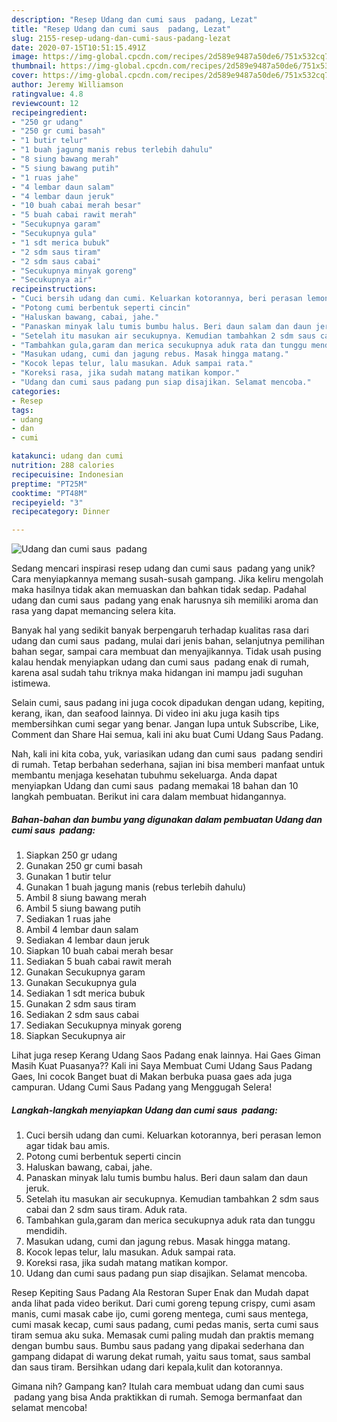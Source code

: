```yaml
---
description: "Resep Udang dan cumi saus  padang, Lezat"
title: "Resep Udang dan cumi saus  padang, Lezat"
slug: 2155-resep-udang-dan-cumi-saus-padang-lezat
date: 2020-07-15T10:51:15.491Z
image: https://img-global.cpcdn.com/recipes/2d589e9487a50de6/751x532cq70/udang-dan-cumi-saus-padang-foto-resep-utama.jpg
thumbnail: https://img-global.cpcdn.com/recipes/2d589e9487a50de6/751x532cq70/udang-dan-cumi-saus-padang-foto-resep-utama.jpg
cover: https://img-global.cpcdn.com/recipes/2d589e9487a50de6/751x532cq70/udang-dan-cumi-saus-padang-foto-resep-utama.jpg
author: Jeremy Williamson
ratingvalue: 4.8
reviewcount: 12
recipeingredient:
- "250 gr udang"
- "250 gr cumi basah"
- "1 butir telur"
- "1 buah jagung manis rebus terlebih dahulu"
- "8 siung bawang merah"
- "5 siung bawang putih"
- "1 ruas jahe"
- "4 lembar daun salam"
- "4 lembar daun jeruk"
- "10 buah cabai merah besar"
- "5 buah cabai rawit merah"
- "Secukupnya garam"
- "Secukupnya gula"
- "1 sdt merica bubuk"
- "2 sdm saus tiram"
- "2 sdm saus cabai"
- "Secukupnya minyak goreng"
- "Secukupnya air"
recipeinstructions:
- "Cuci bersih udang dan cumi. Keluarkan kotorannya, beri perasan lemon agar tidak bau amis."
- "Potong cumi berbentuk seperti cincin"
- "Haluskan bawang, cabai, jahe."
- "Panaskan minyak lalu tumis bumbu halus. Beri daun salam dan daun jeruk."
- "Setelah itu masukan air secukupnya. Kemudian tambahkan 2 sdm saus cabai dan 2 sdm saus tiram. Aduk rata."
- "Tambahkan gula,garam dan merica secukupnya aduk rata dan tunggu mendidih."
- "Masukan udang, cumi dan jagung rebus. Masak hingga matang."
- "Kocok lepas telur, lalu masukan. Aduk sampai rata."
- "Koreksi rasa, jika sudah matang matikan kompor."
- "Udang dan cumi saus padang pun siap disajikan. Selamat mencoba."
categories:
- Resep
tags:
- udang
- dan
- cumi

katakunci: udang dan cumi 
nutrition: 288 calories
recipecuisine: Indonesian
preptime: "PT25M"
cooktime: "PT48M"
recipeyield: "3"
recipecategory: Dinner

---
```



![Udang dan cumi saus  padang](https://img-global.cpcdn.com/recipes/2d589e9487a50de6/751x532cq70/udang-dan-cumi-saus-padang-foto-resep-utama.jpg)

Sedang mencari inspirasi resep udang dan cumi saus  padang yang unik? Cara menyiapkannya memang susah-susah gampang. Jika keliru mengolah maka hasilnya tidak akan memuaskan dan bahkan tidak sedap. Padahal udang dan cumi saus  padang yang enak harusnya sih memiliki aroma dan rasa yang dapat memancing selera kita.

Banyak hal yang sedikit banyak berpengaruh terhadap kualitas rasa dari udang dan cumi saus  padang, mulai dari jenis bahan, selanjutnya pemilihan bahan segar, sampai cara membuat dan menyajikannya. Tidak usah pusing kalau hendak menyiapkan udang dan cumi saus  padang enak di rumah, karena asal sudah tahu triknya maka hidangan ini mampu jadi suguhan istimewa.

Selain cumi, saus padang ini juga cocok dipadukan dengan udang, kepiting, kerang, ikan, dan seafood lainnya. Di video ini aku juga kasih tips membersihkan cumi segar yang benar. Jangan lupa untuk Subscribe, Like, Comment dan Share Hai semua, kali ini aku buat Cumi Udang Saus Padang.


Nah, kali ini kita coba, yuk, variasikan udang dan cumi saus  padang sendiri di rumah. Tetap berbahan sederhana, sajian ini bisa memberi manfaat untuk membantu menjaga kesehatan tubuhmu sekeluarga. Anda dapat menyiapkan Udang dan cumi saus  padang memakai 18 bahan dan 10 langkah pembuatan. Berikut ini cara dalam membuat hidangannya.

<!--inarticleads1-->

##### Bahan-bahan dan bumbu yang digunakan dalam pembuatan Udang dan cumi saus  padang:

1. Siapkan 250 gr udang
1. Gunakan 250 gr cumi basah
1. Gunakan 1 butir telur
1. Gunakan 1 buah jagung manis (rebus terlebih dahulu)
1. Ambil 8 siung bawang merah
1. Ambil 5 siung bawang putih
1. Sediakan 1 ruas jahe
1. Ambil 4 lembar daun salam
1. Sediakan 4 lembar daun jeruk
1. Siapkan 10 buah cabai merah besar
1. Sediakan 5 buah cabai rawit merah
1. Gunakan Secukupnya garam
1. Gunakan Secukupnya gula
1. Sediakan 1 sdt merica bubuk
1. Gunakan 2 sdm saus tiram
1. Sediakan 2 sdm saus cabai
1. Sediakan Secukupnya minyak goreng
1. Siapkan Secukupnya air


Lihat juga resep Kerang Udang Saos Padang enak lainnya. Hai Gaes Giman Masih Kuat Puasanya?? Kali ini Saya Membuat Cumi Udang Saus Padang Gaes, Ini cocok Banget buat di Makan berbuka puasa gaes ada juga campuran. Udang Cumi Saus Padang yang Menggugah Selera! 

<!--inarticleads2-->

##### Langkah-langkah menyiapkan Udang dan cumi saus  padang:

1. Cuci bersih udang dan cumi. Keluarkan kotorannya, beri perasan lemon agar tidak bau amis.
1. Potong cumi berbentuk seperti cincin
1. Haluskan bawang, cabai, jahe.
1. Panaskan minyak lalu tumis bumbu halus. Beri daun salam dan daun jeruk.
1. Setelah itu masukan air secukupnya. Kemudian tambahkan 2 sdm saus cabai dan 2 sdm saus tiram. Aduk rata.
1. Tambahkan gula,garam dan merica secukupnya aduk rata dan tunggu mendidih.
1. Masukan udang, cumi dan jagung rebus. Masak hingga matang.
1. Kocok lepas telur, lalu masukan. Aduk sampai rata.
1. Koreksi rasa, jika sudah matang matikan kompor.
1. Udang dan cumi saus padang pun siap disajikan. Selamat mencoba.


Resep Kepiting Saus Padang Ala Restoran Super Enak dan Mudah dapat anda lihat pada video berikut. Dari cumi goreng tepung crispy, cumi asam manis, cumi masak cabe ijo, cumi goreng mentega, cumi saus mentega, cumi masak kecap, cumi saus padang, cumi pedas manis, serta cumi saus tiram semua aku suka. Memasak cumi paling mudah dan praktis memang dengan bumbu saus. Bumbu saus padang yang dipakai sederhana dan gampang didapat di warung dekat rumah, yaitu saus tomat, saus sambal dan saus tiram. Bersihkan udang dari kepala,kulit dan kotorannya. 

Gimana nih? Gampang kan? Itulah cara membuat udang dan cumi saus  padang yang bisa Anda praktikkan di rumah. Semoga bermanfaat dan selamat mencoba!
